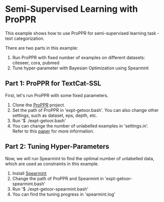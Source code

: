 # Semi-Supervised Learning with ProPPR

This example shows how to use ProPPR for semi-supervised learning task - text categorization. 

There are two parts in this example: 
1. Run ProPPR with fixed number of examples on different datasets: citeseer, cora, pubmed
2. Tune hyper-parameter with Bayesian Optimization using Spearmint

## Part 1: ProPPR for TextCat-SSL
First, let's run ProPPR with some fixed parameters. 
1. Clone the [ProPPR](https://github.com/TeamCohen/ProPPR) project.
2. Set the path of ProPPR in 'expt-getoor.bash'. You can also change other settings, such as dataset, eps, depth, etc.
3. Run '$ ./expt-getoor.bash'
4. You can change the number of unlabelled examples in 'settings.in'. Refer to this [paper](https://arxiv.org/abs/1703.01557v2) for more information.


## Part 2: Tuning Hyper-Parameters
Now, we will run Spearmint to find the optimal number of unlabelled data, which are used as constraints in this example.
1. Install [Spearmint](https://github.com/HIPS/Spearmint)
2. Change the path of ProPPR and Spearmint in 'expt-getoor-spearmint.bash'
3. Run '$ ./expt-getoor-spearmint.bash'
4. You can find the tuning progress in 'spearmint.log'
